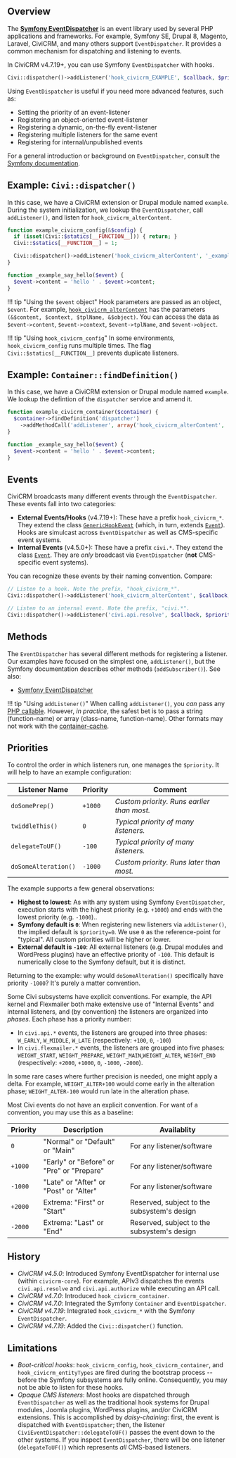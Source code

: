 ## Overview

The [__Symfony EventDispatcher__](http://symfony.com/components/EventDispatcher) is an
event library used by several PHP applications and frameworks.  For example,
Symfony SE, Drupal 8, Magento, Laravel, CiviCRM, and many others support
`EventDispatcher`.  It provides a common mechanism for dispatching and listening
to events.

In CiviCRM v4.7.19+, you can use Symfony `EventDispatcher` with hooks.

```php
Civi::dispatcher()->addListener('hook_civicrm_EXAMPLE', $callback, $priority);
```

Using `EventDispatcher` is useful if you need more advanced features, such as:

 * Setting the priority of an event-listener
 * Registering an object-oriented event-listener
 * Registering a dynamic, on-the-fly event-listener
 * Registering multiple listeners for the same event
 * Registering for internal/unpublished events

For a general introduction or background on `EventDispatcher`, consult the [Symfony documentation](http://symfony.com/doc/3.4/components/event_dispatcher.html).

## Example: `Civi::dispatcher()`

In this case, we have a CiviCRM extension or Drupal module named `example`.
During the system initialization, we lookup the `EventDispatcher`, call
`addListener()`, and listen for `hook_civicrm_alterContent`.

```php
function example_civicrm_config(&$config) {
  if (isset(Civi::$statics[__FUNCTION__])) { return; }
  Civi::$statics[__FUNCTION__] = 1;

  Civi::dispatcher()->addListener('hook_civicrm_alterContent', '_example_say_hello');
}

function _example_say_hello($event) {
  $event->content = 'hello ' . $event->content;
}
```

!!! tip "Using the `$event` object"
    Hook parameters are passed as an object, `$event`.
    For example, [`hook_civicrm_alterContent`](../hook_civicrm_alterContent.md)
    has the parameters `(&$content, $context, $tplName, &$object)`.
    You can access the data as `$event->content`, `$event->context`, `$event->tplName`, and `$event->object`.

!!! tip "Using `hook_civicrm_config`"
    In some environments, `hook_civicrm_config` runs multiple times. The flag
    `Civi::$statics[__FUNCTION__]` prevents duplicate listeners.

## Example: `Container::findDefinition()`

In this case, we have a CiviCRM extension or Drupal module named `example`.
We lookup the defintion of the `dispatcher` service and amend it.

```php
function example_civicrm_container($container) {
  $container->findDefinition('dispatcher')
    ->addMethodCall('addListener', array('hook_civicrm_alterContent', '_example_say_hello'));
}

function _example_say_hello($event) {
  $event->content = 'hello ' . $event->content;
}
```

<!--
  TODO: an example using a container-service and tag.  See "Registering Event Listeners
  in the Service Container" from http://symfony.com/doc/3.4/components/event_dispatcher.html
-->

## Events

CiviCRM broadcasts many different events through the `EventDispatcher`. These
events fall into two categories:

 * __External Events/Hooks__ (v4.7.19+): These have a prefix `hook_civicrm_*`. They extend
   the class [`GenericHookEvent`](https://github.com/civicrm/civicrm-core/blob/master/Civi/Core/Event/GenericHookEvent.php)
   (which, in turn, extends  [`Event`](http://api.symfony.com/3.4/Symfony/Component/EventDispatcher/Event.html)).
   Hooks are simulcast across `EventDispatcher` as well as CMS-specific event systems.
 * __Internal Events__ (v4.5.0+): These have a prefix `civi.*`. They extend
   the class  [`Event`](http://api.symfony.com/3.4/Symfony/Component/EventDispatcher/Event.html).
   They are *only* broadcast via `EventDispatcher` (**not** CMS-specific event systems).

You can recognize these events by their naming convention. Compare:

```php
// Listen to a hook. Note the prefix, "hook_civicrm_*".
Civi::dispatcher()->addListener('hook_civicrm_alterContent', $callback, $priority);

// Listen to an internal event. Note the prefix, "civi.*".
Civi::dispatcher()->addListener('civi.api.resolve', $callback, $priority);
```

## Methods

The `EventDispatcher` has several different methods for registering a
listener.  Our examples have focused on the simplest one, `addListener()`,
but the Symfony documentation describes other methods (`addSubscriber()`).  See also:

 * [Symfony EventDispatcher](http://symfony.com/doc/3.4/components/event_dispatcher.html)

!!! tip "Using `addListener()`"
    When calling `addListener()`, you _can_ pass any [PHP callable](http://php.net/manual/en/language.types.callable.php).
    However, _in practice_, the safest bet is to pass a string (function-name) or array
    (class-name, function-name). Other formats may not work with the
    [container-cache](http://symfony.com/doc/3.4/components/dependency_injection/compilation.html).

## Priorities

To control the order in which listeners run, one manages the `$priority`. It will help to have an example configuration:

| Listener Name | Priority | Comment |
|--|--|--|
| `doSomePrep()`        | `+1000` | *Custom priority. Runs earlier than most.* |
| `twiddleThis()`       | `0`     | *Typical priority of many listeners.* |
| `delegateToUF()`      | `-100`  | *Typical priority of many listeners.* |
| `doSomeAlteration()`  | `-1000` | *Custom priority. Runs later than most.* |

The example supports a few general observations:

* __Highest to lowest__:  As with any system using Symfony `EventDispatcher`, execution starts with the highest priority
  (e.g. `+1000`) and ends with the lowest priority (e.g. `-1000`)..
* __Symfony default is `0`__:  When registering new listeners via `addListener()`, the implied default is `$priority=0`.
  We use `0` as the reference-point for "typical". All custom priorities will be higher or lower.
* __External default is `-100`__:  All external listeners (e.g. Drupal modules and WordPress plugins) have an effective priority of `-100`.
  This default is numerically close to the Symfony default, but it is distinct.

Returning to the example: why would `doSomeAlteration()` specifically have priority `-1000`? It's purely a matter convention.

Some Civi subsystems have explicit conventions.  For example, the API kernel and Flexmailer both make extensive use of "Internal Events" and internal
listeners, and (by convention) the listeners are organized into *phases*. Each phase has a priority number:

* In `civi.api.*` events, the listeners are grouped into three phases: `W_EARLY`, `W_MIDDLE`, `W_LATE` (respectively: `+100`, `0`, `-100`)
* In `civi.flexmailer.*` events, the listeners are grouped into five phases: `WEIGHT_START`, `WEIGHT_PREPARE`, `WEIGHT_MAIN`,`WEIGHT_ALTER`, `WEIGHT_END` (respectively: `+2000`, `+1000`, `0`, `-1000`, `-2000`).

In some rare cases where further precision is needed, one might apply a delta.  For example, `WEIGHT_ALTER+100` would come early in the alteration
phase; `WEIGHT_ALTER-100` would run late in the alteration phase.

Most Civi events do not have an explicit convention. For want of a convention, you may use this as a baseline:

| Priority | Description | Availablity |
| -- | -- | -- |
| `0`      | "Normal" or "Default" or "Main" | For any listener/software |
| `+1000`  | "Early" or "Before" or "Pre" or "Prepare" | For any listener/software |
| `-1000`  | "Late" or "After" or "Post" or "Alter" | For any listener/software |
| `+2000`  | Extrema: "First" or "Start" | Reserved, subject to the subsystem's design |
| `-2000`  | Extrema: "Last" or "End"  | Reserved, subject to the subsystem's design |

<!-- If we switched `civi.api.*` from +/-100 to +/-1000, then all the cases would be the same, and we could simplify the docs.  -->

## History

 * _CiviCRM v4.5.0_: Introduced Symfony EventDispatcher for internal use (within `civicrm-core`). For example,
   APIv3 dispatches the events `civi.api.resolve` and `civi.api.authorize` while executing an API call.
 * _CiviCRM v4.7.0_: Introduced `hook_civicrm_container`.
 * _CiviCRM v4.7.0_: Integrated the Symfony `Container` and `EventDispatcher`.
 * _CiviCRM v4.7.19_: Integrated `hook_civicrm_*` with the Symfony `EventDispatcher`.
 * _CiviCRM v4.7.19_: Added the `Civi::dispatcher()` function.

## Limitations

 * _Boot-critical hooks_: `hook_civicrm_config`, `hook_civicrm_container`, and `hook_civicrm_entityTypes`
   are fired during the bootstrap process -- before the Symfony subsystems are fully online. Consequently,
   you may not be able to listen for these hooks.
 * _Opaque CMS listeners_: Most hooks are dispatched through `EventDispatcher` as well as the traditional
   hook systems for Drupal modules, Joomla plugins, WordPress plugins, and/or CiviCRM extensions.
   This is accomplished by _daisy-chaining_: first, the event is dispatched with `EventDispatcher`; then, the
   listener `CiviEventDispatcher::delegateToUF()` passes the event down to the other systems.
   If you inspect `EventDispatcher`, there will be one listener (`delegateToUF()`)
   which represents _all_ CMS-based listeners.
